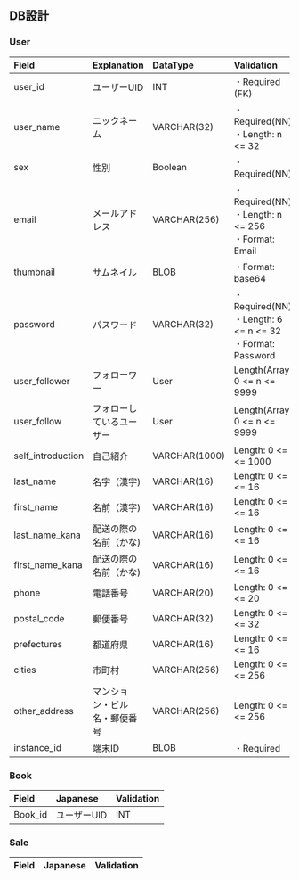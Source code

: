## DB設計

### User
|        Field         |      Explanation      |     DataType      |    Validation                          |
| :------------------- | :----------------- | :---------------- |:-------------------------------------- |
| user_id               | ユーザーUID          | INT        | ・Required  (FK)                                               |
| user_name             | ニックネーム           | VARCHAR(32)      | ・Required(NN)<br/>・Length: n <= 32                             |
| sex                  | 性別                | Boolean       | ・Required(NN)                                                   |
| email                | メールアドレス         | VARCHAR(256)     | ・Required(NN)<br/>・Length: n <= 256<br/>・Format: Email        |
| thumbnail            | サムネイル            | BLOB     | ・Format: base64                                             |
| password             | パスワード            | VARCHAR(32)    | ・Required(NN)<br/>・Length: 6 <= n <= 32<br/>・Format: Password |
| user_follower               | フォローワー         | User   | Length(Array): 0 <= n <= 9999                      |
| user_follow               | フォローしているユーザー          | User   | Length(Array): 0 <= n <= 9999                      |
| self_introduction               | 自己紹介          | VARCHAR(1000)    | Length: 0 <= n <= 1000                      |
| last_name       | 名字（漢字)      | VARCHAR(16)      | Length: 0 <= n <= 16            |
| first_name       | 名前（漢字)      | VARCHAR(16)      | Length: 0 <= n <= 16            |
| last_name_kana       | 配送の際の名前（かな)      | VARCHAR(16)      | Length: 0 <= n <= 16            |
| first_name_kana      | 配送の際の名前（かな)      | VARCHAR(16)      | Length: 0 <= n <= 16            |
| phone                | 電話番号                | VARCHAR(20)        | Length: 0 <= n <= 20            |
| postal_code          | 郵便番号                | VARCHAR(32)        | Length: 0 <= n <= 32           |
| prefectures          | 都道府県                | VARCHAR(16)        | Length: 0 <= n <= 16           |
| cities               | 市町村                 |  VARCHAR(256)      | Length: 0 <= n <= 256          |
| other_address        | マンション・ビル名・郵便番号   | VARCHAR(256)      | Length: 0 <= n <= 256           |
| instance_id           | 端末ID             | BLOB     |・Required                                                   |

### Book   
|        Field         |      Japanese      |                          Validation                          |
| :------------------- | :----------------- | :----------------------------------------------------------- |
| Book_id               | ユーザーUID          | INT        |・Required  (FK)                                               |


### Sale    
|        Field         |      Japanese      |                          Validation                          |
| :------------------- | :----------------- | :----------------------------------------------------------- |
